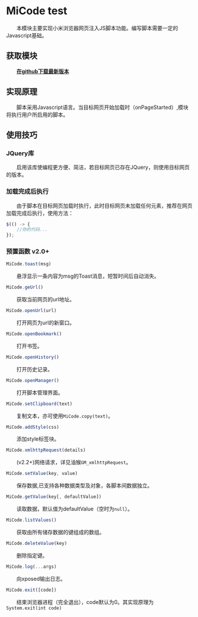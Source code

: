 # MiCode test
&emsp;&emsp;本模块主要实现小米浏览器网页注入JS脚本功能。编写脚本需要一定的Javascript基础。
## 获取模块
&emsp;&emsp;[**在github下载最新版本**](https://github.com/KYMirai/MiCode/releases)
## 实现原理
&emsp;&emsp;脚本采用Javascript语言。当目标网页开始加载时（onPageStarted）,模块将执行用户所启用的脚本。
## 使用技巧
### JQuery库
&emsp;&emsp;启用该库使编程更方便、简洁，若目标网页已存在JQuery，则使用目标网页的版本。
### 加载完成后执行
&emsp;&emsp;由于脚本在目标网页加载时执行，此时目标网页未加载任何元素，推荐在网页加载完成后执行，使用方法：
```javascript
$(() -> {
    //你的代码...
});
```
### 预置函数 v2.0+
```javascript
MiCode.toast(msg)
```
&emsp;&emsp;悬浮显示一条内容为msg的Toast消息，短暂时间后自动消失。
```javascript
MiCode.geUrl()
```
&emsp;&emsp;获取当前网页的url地址。
```javascript
MiCode.openUrl(url)
```
&emsp;&emsp;打开网页为url的新窗口。
```javascript
MiCode.openBookmark()
```
&emsp;&emsp;打开书签。
```javascript
MiCode.openHistory()
```
&emsp;&emsp;打开历史记录。
```javascript
MiCode.openManager()
```
&emsp;&emsp;打开脚本管理界面。
```javascript
MiCode.setClipboard(text)
```
&emsp;&emsp;复制文本，亦可使用`MiCode.copy(text)`。
```javascript
MiCode.addStyle(css)
```
&emsp;&emsp;添加style标签块。
```javascript
MiCode.xmlhttpRequest(details)
```
&emsp;&emsp;(v2.2+)网络请求，详见油猴`GM_xmlhttpRequest`。




```javascript
MiCode.setValue(key, value)
```
&emsp;&emsp;保存数据,已支持各种数据类型及对象，各脚本间数据独立。
```javascript
MiCode.getValue(key[, defaultValue])
```
&emsp;&emsp;读取数据，默认值为defaultValue（空时为`null`）。
```javascript
MiCode.listValues()
```
&emsp;&emsp;获取由所有储存数据的键组成的数组。
```javascript
MiCode.deleteValue(key)
```
&emsp;&emsp;删除指定键。




<!-- ```javascript
_MiCode.setValue(namespace, key, value) //不推荐
```
&emsp;&emsp;~~\[不推荐\] 保存数据, namespace可以是任意字符， 同一namespace内数据共享~~
```javascript
_MiCode.getValue(namespace, key, defaultValue) //不推荐
```
&emsp;&emsp;~~\[不推荐\] 读取数据，默认值为defaultValue。~~ -->





```javascript
MiCode.log(...args)
```
&emsp;&emsp;向xposed输出日志。
```javascript
MiCode.exit([code])
```
&emsp;&emsp;结束浏览器进程（完全退出），code默认为0。其实现原理为`System.exit(int code)`
